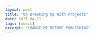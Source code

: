 ```yaml
---
layout: post
title: "On Breaking Up With Projects"
date: 2025-04-11
tags: [music]
excerpt: "CHANGE ME BEFORE PUBLISHING"
---
```


